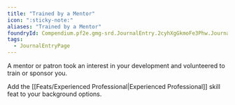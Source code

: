 ```yaml
---
title: "Trained by a Mentor"
icon: ":sticky-note:"
aliases: "Trained by a Mentor"
foundryId: Compendium.pf2e.gmg-srd.JournalEntry.2cyhXgGkmoFe3Phw.JournalEntryPage.5PUqSUsfBIMUbQIm
tags:
  - JournalEntryPage
---
```

A mentor or patron took an interest in your development and volunteered to train or sponsor you.

Add the [[Feats/Experienced Professional|Experienced Professional]] skill feat to your background options.